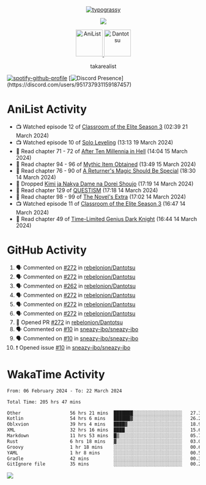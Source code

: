 
<div align="center">
<a href="https://github.com/kawarimidoll/typograssy">
    <img alt="typograssy" src="https://typograssy.deno.dev/api?text=%E3%82%B8%E3%83%A7%E3%83%B3%E3%81%A7%E3%81%99%E3%80%82%E3%81%93%E3%82%93%E3%81%AB%E3%81%A1%E3%81%AF%20%20%5E%5E%20sup%20iam%20ibo%20--&&l0=none&l1=82d9d0&l2=027353&l3=038c4c&l4=01402e&bg=none&frame=none&speed=100&comment=">
</a>
</div>
<p align="center">
  <a href="https://skillicons.dev">
    <img src="https://skillicons.dev/icons?i=vscode,html,androidstudio,mysql,rust,python" />
  </a>
</p>

<p align="center">    
    <a href="https://anilist.co/user/ibo/">
      <img src="https://cdn.discordapp.com/attachments/952538817880018944/1205219416065712178/a_f54f910e2add364a3da3bb2f2fce0c72.gif?ex=65d7930c&is=65c51e0c&hm=9005f405718eef845dce134539f2fcaa1e07f6d8a2f1674db63f2fade2df09a4&" alt="AniList" style="width: 70px; height: auto;">
    </a>  
    <a href="https://discord.gg/4HPZ5nAWwM">
      <img src="https://cdn.discordapp.com/attachments/952538817880018944/1205223909918642247/Image_resizer.gif?ex=65d7973c&is=65c5223c&hm=bbc85d63f50fce49a6b7809df28d525baade2090fc305fbd0094bd24cd34cf56&" alt="Dantotsu" style="width: 70px; height: auto;">
    </a>
</p>

<p align="center">
takarealist
</p>

[![spotify-github-profile](https://spotify-github-profile.vercel.app/api/view?uid=216np2gahwfhcjozqmzomew7i&cover_image=true&theme=novatorem&show_offline=true&background_color=121212&interchange=false&bar_color=53b14f&bar_color_cover=true)](https://spotify-github-profile.vercel.app/api/view?uid=216np2gahwfhcjozqmzomew7i&redirect=true)
[![Discord Presence](https://lanyard-profile-readme.vercel.app/api/951737931159187457?theme=dark&bg=Oe1116&animated=false&hideDiscrim=true&borderRadius=30px&idleMessage=currently%20offline...)](https://discord.com/users/951737931159187457)


# AniList Activity

<!-- ANILIST_ACTIVITY:start -->

-   📺 Watched episode 12 of [Classroom of the Elite Season 3](https://anilist.co/anime/146066) (02:39 21 March 2024)
-   📺 Watched episode 10 of [Solo Leveling](https://anilist.co/anime/151807) (13:13 19 March 2024)
-   📖 Read chapter 71 - 72 of [After Ten Millennia in Hell](https://anilist.co/manga/153284) (14:04 15 March 2024)
-   📖 Read chapter 94 - 96 of [Mythic Item Obtained](https://anilist.co/manga/151025) (13:49 15 March 2024)
-   📖 Read chapter 76 - 90 of [A Returner's Magic Should Be Special](https://anilist.co/manga/105393) (18:30 14 March 2024)
-   📖 Dropped [Kimi ja Nakya Dame na Dorei Shoujo](https://anilist.co/manga/146860) (17:19 14 March 2024)
-   📖 Read chapter 129 of [QUESTISM](https://anilist.co/manga/140837) (17:18 14 March 2024)
-   📖 Read chapter 98 - 99 of [The Novel's Extra](https://anilist.co/manga/152128) (17:02 14 March 2024)
-   📺 Watched episode 11 of [Classroom of the Elite Season 3](https://anilist.co/anime/146066) (16:47 14 March 2024)
-   📖 Read chapter 49 of [Time-Limited Genius Dark Knight](https://anilist.co/manga/165182) (16:44 14 March 2024)

<!-- ANILIST_ACTIVITY:end -->

# GitHub Activity

<!--START_SECTION:activity-->
1. 🗣 Commented on [#272](https://github.com/rebelonion/Dantotsu/pull/272#issuecomment-2016057441) in [rebelonion/Dantotsu](https://github.com/rebelonion/Dantotsu)
2. 🗣 Commented on [#272](https://github.com/rebelonion/Dantotsu/pull/272#issuecomment-2016006985) in [rebelonion/Dantotsu](https://github.com/rebelonion/Dantotsu)
3. 🗣 Commented on [#262](https://github.com/rebelonion/Dantotsu/issues/262#issuecomment-2015289916) in [rebelonion/Dantotsu](https://github.com/rebelonion/Dantotsu)
4. 🗣 Commented on [#272](https://github.com/rebelonion/Dantotsu/pull/272#issuecomment-2015265382) in [rebelonion/Dantotsu](https://github.com/rebelonion/Dantotsu)
5. 🗣 Commented on [#272](https://github.com/rebelonion/Dantotsu/pull/272#issuecomment-2014067708) in [rebelonion/Dantotsu](https://github.com/rebelonion/Dantotsu)
6. 🗣 Commented on [#272](https://github.com/rebelonion/Dantotsu/pull/272#issuecomment-2013992451) in [rebelonion/Dantotsu](https://github.com/rebelonion/Dantotsu)
7. 💪 Opened PR [#272](https://github.com/rebelonion/Dantotsu/pull/272) in [rebelonion/Dantotsu](https://github.com/rebelonion/Dantotsu)
8. 🗣 Commented on [#10](https://github.com/sneazy-ibo/sneazy-ibo/issues/10#issuecomment-2011006344) in [sneazy-ibo/sneazy-ibo](https://github.com/sneazy-ibo/sneazy-ibo)
9. 🗣 Commented on [#10](https://github.com/sneazy-ibo/sneazy-ibo/issues/10#issuecomment-2010995587) in [sneazy-ibo/sneazy-ibo](https://github.com/sneazy-ibo/sneazy-ibo)
10. ❗ Opened issue [#10](https://github.com/sneazy-ibo/sneazy-ibo/issues/10) in [sneazy-ibo/sneazy-ibo](https://github.com/sneazy-ibo/sneazy-ibo)
<!--END_SECTION:activity-->

# WakaTime Activity

<!--START_SECTION:waka-->

```txt
From: 06 February 2024 - To: 22 March 2024

Total Time: 205 hrs 47 mins

Other                  56 hrs 21 mins  ███████░░░░░░░░░░░░░░░░░░   27.39 %
Kotlin                 54 hrs 6 mins   ██████▓░░░░░░░░░░░░░░░░░░   26.29 %
Oblxvion               39 hrs 4 mins   ████▓░░░░░░░░░░░░░░░░░░░░   18.99 %
XML                    32 hrs 16 mins  ████░░░░░░░░░░░░░░░░░░░░░   15.69 %
Markdown               11 hrs 53 mins  █▒░░░░░░░░░░░░░░░░░░░░░░░   05.77 %
Rust                   6 hrs 18 mins   ▓░░░░░░░░░░░░░░░░░░░░░░░░   03.07 %
Groovy                 1 hr 18 mins    ░░░░░░░░░░░░░░░░░░░░░░░░░   00.63 %
YAML                   1 hr 8 mins     ░░░░░░░░░░░░░░░░░░░░░░░░░   00.55 %
Gradle                 42 mins         ░░░░░░░░░░░░░░░░░░░░░░░░░   00.34 %
GitIgnore file         35 mins         ░░░░░░░░░░░░░░░░░░░░░░░░░   00.28 %
```

<!--END_SECTION:waka-->

![](https://komarev.com/ghpvc/?username=sneazy-ibo&color=ff6e00&label=Counter&abbreviated=true)
